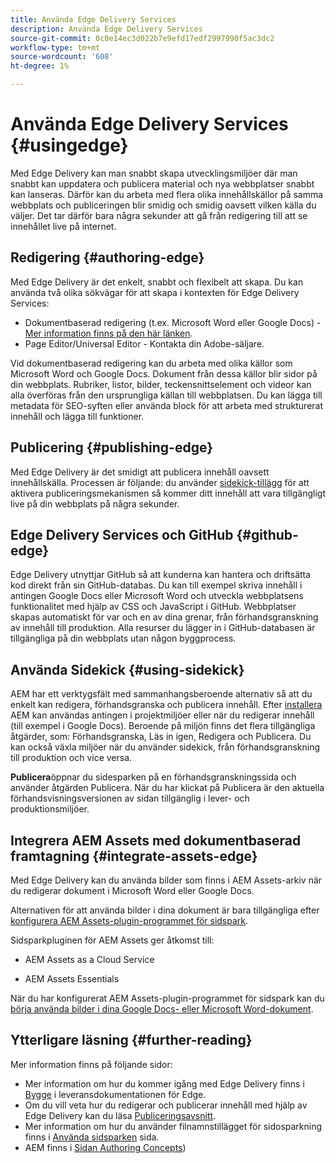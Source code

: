 ```yaml
---
title: Använda Edge Delivery Services
description: Använda Edge Delivery Services
source-git-commit: 0c0e14ec3d022b7e9efd17edf2997990f5ac3dc2
workflow-type: tm+mt
source-wordcount: '608'
ht-degree: 1%

---
```


# Använda Edge Delivery Services {#usingedge}

Med Edge Delivery kan man snabbt skapa utvecklingsmiljöer där man snabbt kan uppdatera och publicera material och nya webbplatser snabbt kan lanseras. Därför kan du arbeta med flera olika innehållskällor på samma webbplats och publiceringen blir smidig och smidig oavsett vilken källa du väljer. Det tar därför bara några sekunder att gå från redigering till att se innehållet live på internet.

## Redigering {#authoring-edge}

Med Edge Delivery är det enkelt, snabbt och flexibelt att skapa. Du kan använda två olika sökvägar för att skapa i kontexten för Edge Delivery Services:

* Dokumentbaserad redigering (t.ex. Microsoft Word eller Google Docs) - [Mer information finns på den här länken](https://www.hlx.live/docs/authoring).
* Page Editor/Universal Editor - Kontakta din Adobe-säljare.

Vid dokumentbaserad redigering kan du arbeta med olika källor som Microsoft Word och Google Docs. Dokument från dessa källor blir sidor på din webbplats. Rubriker, listor, bilder, teckensnittselement och videor kan alla överföras från den ursprungliga källan till webbplatsen. Du kan lägga till metadata för SEO-syften eller använda block för att arbeta med strukturerat innehåll och lägga till funktioner.

## Publicering {#publishing-edge}

Med Edge Delivery är det smidigt att publicera innehåll oavsett innehållskälla. Processen är följande: du använder [sidekick-tillägg](#using-sidekick) för att aktivera publiceringsmekanismen så kommer ditt innehåll att vara tillgängligt live på din webbplats på några sekunder.

## Edge Delivery Services och GitHub {#github-edge}

Edge Delivery utnyttjar GitHub så att kunderna kan hantera och driftsätta kod direkt från sin GitHub-databas. Du kan till exempel skriva innehåll i antingen Google Docs eller Microsoft Word och utveckla webbplatsens funktionalitet med hjälp av CSS och JavaScript i GitHub. Webbplatser skapas automatiskt för var och en av dina grenar, från förhandsgranskning av innehåll till produktion. Alla resurser du lägger in i GitHub-databasen är tillgängliga på din webbplats utan någon byggprocess.

## Använda Sidekick {#using-sidekick}

AEM har ett verktygsfält med sammanhangsberoende alternativ så att du enkelt kan redigera, förhandsgranska och publicera innehåll. Efter [installera](https://www.hlx.live/docs/sidekick-extension) AEM kan användas antingen i projektmiljöer eller när du redigerar innehåll (till exempel i Google Docs). Beroende på miljön finns det flera tillgängliga åtgärder, som: Förhandsgranska, Läs in igen, Redigera och Publicera. Du kan också växla miljöer när du använder sidekick, från förhandsgranskning till produktion och vice versa.

**Publicera**&#x200B;öppnar du sidesparken på en förhandsgranskningssida och använder åtgärden Publicera. När du har klickat på Publicera är den aktuella förhandsvisningsversionen av sidan tillgänglig i lever- och produktionsmiljöer.

## Integrera AEM Assets med dokumentbaserad framtagning {#integrate-assets-edge}

Med Edge Delivery kan du använda bilder som finns i AEM Assets-arkiv när du redigerar dokument i Microsoft Word eller Google Docs.

Alternativen för att använda bilder i dina dokument är bara tillgängliga efter [konfigurera AEM Assets-plugin-programmet för sidspark](https://www.hlx.live/developer/configuring-aem-assets-sidekick-plugin).

Sidsparkpluginen för AEM Assets ger åtkomst till:

* AEM Assets as a Cloud Service

* AEM Assets Essentials

När du har konfigurerat AEM Assets-plugin-programmet för sidspark kan du [börja använda bilder i dina Google Docs- eller Microsoft Word-dokument](https://www.hlx.live/docs/aem-assets-sidekick-plugin).

## Ytterligare läsning {#further-reading}

Mer information finns på följande sidor:

* Mer information om hur du kommer igång med Edge Delivery finns i [Bygge](https://www.hlx.live/docs/#build) i leveransdokumentationen för Edge.
* Om du vill veta hur du redigerar och publicerar innehåll med hjälp av Edge Delivery kan du läsa [Publiceringsavsnitt](https://www.hlx.live/docs/authoring).
* Mer information om hur du använder filnamnstillägget för sidosparkning finns i [Använda sidsparken](https://www.hlx.live/docs/sidekick) sida.
* AEM finns i [Sidan Authoring Concepts](/help/sites-authoring/author.md))
